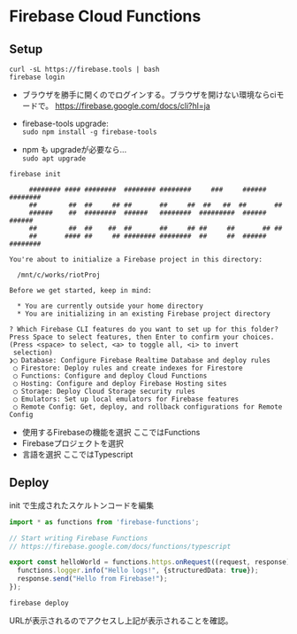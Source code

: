 Firebase Cloud Functions
====

Setup
----
```
curl -sL https://firebase.tools | bash
firebase login
```
* ブラウザを勝手に開くのでログインする。ブラウザを開けない環境ならciモードで。
  https://firebase.google.com/docs/cli?hl=ja

* firebase-tools upgrade:  
`sudo npm install -g firebase-tools`
  
*  npm も upgradeが必要なら...  
`sudo apt upgrade`
   


```
firebase init

     ######## #### ########  ######## ########     ###     ######  ########
     ##        ##  ##     ## ##       ##     ##  ##   ##  ##       ##
     ######    ##  ########  ######   ########  #########  ######  ######
     ##        ##  ##    ##  ##       ##     ## ##     ##       ## ##
     ##       #### ##     ## ######## ########  ##     ##  ######  ########

You're about to initialize a Firebase project in this directory:

  /mnt/c/works/riotProj

Before we get started, keep in mind:

  * You are currently outside your home directory
  * You are initializing in an existing Firebase project directory

? Which Firebase CLI features do you want to set up for this folder? Press Space to select features, then Enter to confirm your choices. (Press <space> to select, <a> to toggle all, <i> to invert
 selection)
❯◯ Database: Configure Firebase Realtime Database and deploy rules
 ◯ Firestore: Deploy rules and create indexes for Firestore
 ◯ Functions: Configure and deploy Cloud Functions
 ◯ Hosting: Configure and deploy Firebase Hosting sites
 ◯ Storage: Deploy Cloud Storage security rules
 ◯ Emulators: Set up local emulators for Firebase features
 ◯ Remote Config: Get, deploy, and rollback configurations for Remote Config
 ```

* 使用するFirebaseの機能を選択 ここではFunctions
* Firebaseプロジェクトを選択
* 言語を選択 ここではTypescript

Deploy
----
init で生成されたスケルトンコードを編集
```funtions/src/index.ts
import * as functions from 'firebase-functions';

// Start writing Firebase Functions
// https://firebase.google.com/docs/functions/typescript

export const helloWorld = functions.https.onRequest((request, response) => {
  functions.logger.info("Hello logs!", {structuredData: true});
  response.send("Hello from Firebase!");
});
```

```
firebase deploy
```
URLが表示されるのでアクセスし上記が表示されることを確認。




